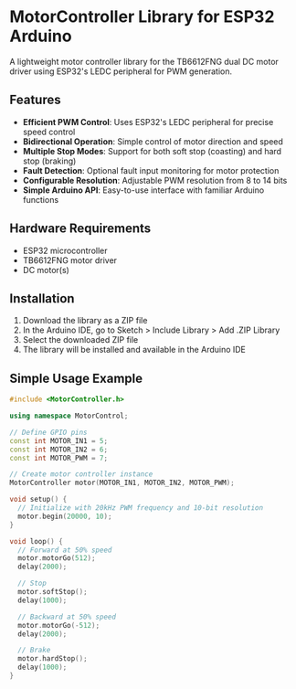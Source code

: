 # MotorController Library for ESP32 Arduino

A lightweight motor controller library for the TB6612FNG dual DC motor driver using ESP32's LEDC peripheral for PWM generation.

## Features

- **Efficient PWM Control**: Uses ESP32's LEDC peripheral for precise speed control
- **Bidirectional Operation**: Simple control of motor direction and speed
- **Multiple Stop Modes**: Support for both soft stop (coasting) and hard stop (braking)
- **Fault Detection**: Optional fault input monitoring for motor protection
- **Configurable Resolution**: Adjustable PWM resolution from 8 to 14 bits
- **Simple Arduino API**: Easy-to-use interface with familiar Arduino functions

## Hardware Requirements

- ESP32 microcontroller
- TB6612FNG motor driver
- DC motor(s)

## Installation

1. Download the library as a ZIP file
2. In the Arduino IDE, go to Sketch > Include Library > Add .ZIP Library
3. Select the downloaded ZIP file
4. The library will be installed and available in the Arduino IDE

## Simple Usage Example

```cpp
#include <MotorController.h>

using namespace MotorControl;

// Define GPIO pins
const int MOTOR_IN1 = 5;
const int MOTOR_IN2 = 6;
const int MOTOR_PWM = 7;

// Create motor controller instance
MotorController motor(MOTOR_IN1, MOTOR_IN2, MOTOR_PWM);

void setup() {
  // Initialize with 20kHz PWM frequency and 10-bit resolution
  motor.begin(20000, 10);
}

void loop() {
  // Forward at 50% speed
  motor.motorGo(512);
  delay(2000);

  // Stop
  motor.softStop();
  delay(1000);

  // Backward at 50% speed
  motor.motorGo(-512);
  delay(2000);

  // Brake
  motor.hardStop();
  delay(1000);
}
```

